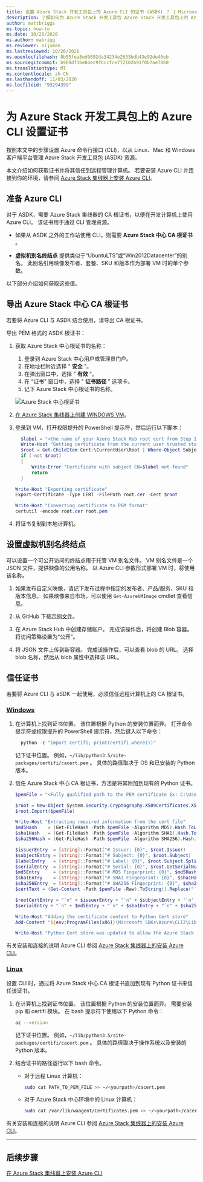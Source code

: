 ```yaml
---
title: 设置 Azure Stack 开发工具包上的 Azure CLI 的证书 (ASDK) ？ | Microsoft Docs
description: 了解如何为 Azure Stack 开发工具包 Azure Stack 开发工具包上的 Azure CLI 设置证书。
author: mattbriggs
ms.topic: how-to
ms.date: 10/26/2020
ms.author: mabrigg
ms.reviewer: sijuman
ms.lastreviewed: 10/26/2020
ms.openlocfilehash: 8b55fea8ed9692da34234e2633bdb43e92de46eb
ms.sourcegitcommit: b960df16e84ec9fbccfce772102b91f0b7ae7060
ms.translationtype: MT
ms.contentlocale: zh-CN
ms.lasthandoff: 11/03/2020
ms.locfileid: "93294399"
---
```

# <a name="setting-up-certificates-for-azure-cli-on-azure-stack-development-kit"></a>为 Azure Stack 开发工具包上的 Azure CLI 设置证书

按照本文中的步骤设置 Azure 命令行接口 (CLI)，以从 Linux、Mac 和 Windows 客户端平台管理 Azure Stack 开发工具包 (ASDK) 资源。

本文介绍如何获取证书并将其信任到远程管理计算机。 若要安装 Azure CLI 并连接到你的环境，请参阅 [Azure Stack 集线器上安装 Azure CLI](/azure-stack/user/azure-stack-version-profiles-azurecli2)。

## <a name="prepare-for-azure-cli"></a>准备 Azure CLI

对于 ASDK，需要 Azure Stack 集线器的 CA 根证书，以便在开发计算机上使用 Azure CLI。 该证书用于通过 CLI 管理资源。

 - 如果从 ASDK 之外的工作站使用 CLI，则需要 **Azure Stack 中心 CA 根证书** 。  

 - **虚拟机别名终结点** 提供类似于“UbuntuLTS”或“Win2012Datacenter”的别名。 此别名引用映像发布者、套餐、SKU 和版本作为部署 VM 时的单个参数。  

以下部分介绍如何获取这些值。

## <a name="export-the-azure-stack-hub-ca-root-certificate"></a>导出 Azure Stack 中心 CA 根证书

若要将 Azure CLI 与 ASDK 结合使用，请导出 CA 根证书。

导出 PEM 格式的 ASDK 根证书：

1. 获取 Azure Stack 中心根证书的名称：
    1. 登录到 Azure Stack 中心用户或管理员门户。
    2. 在地址栏附近选择 " **安全** "。
    3. 在弹出窗口中，选择 " **有效** "。
    4. 在 "证书" 窗口中，选择 " **证书路径** " 选项卡。
    5. 记下 Azure Stack 中心根证书的名称。

    ![Azure Stack 中心根证书](../user/media/azure-stack-version-profiles-azurecli2/root-cert-name.png)

2. [在 Azure Stack 集线器上创建 WINDOWS VM](../user/azure-stack-quick-windows-portal.md)。

3. 登录到 VM，打开权限提升的 PowerShell 提示符，然后运行以下脚本：

    ```powershell  
      $label = "<the name of your Azure Stack Hub root cert from Step 1>"
      Write-Host "Getting certificate from the current user trusted store with subject CN=$label"
      $root = Get-ChildItem Cert:\CurrentUser\Root | Where-Object Subject -eq "CN=$label" | select -First 1
      if (-not $root)
      {
          Write-Error "Certificate with subject CN=$label not found"
          return
      }

    Write-Host "Exporting certificate"
    Export-Certificate -Type CERT -FilePath root.cer -Cert $root

    Write-Host "Converting certificate to PEM format"
    certutil -encode root.cer root.pem
    ```

4. 将证书复制到本地计算机。

## <a name="set-up-the-virtual-machine-alias-endpoint"></a>设置虚拟机别名终结点

可以设置一个可公开访问的终结点用于托管 VM 别名文件。 VM 别名文件是一个 JSON 文件，提供映像的公用名称。 以 Azure CLI 参数形式部署 VM 时，将使用该名称。

1. 如果发布自定义映像，请记下发布过程中指定的发布者、产品/服务、SKU 和版本信息。 如果映像来自市场，可以使用 ```Get-AzureVMImage``` cmdlet 查看信息。  

2. 从 GitHub 下载[示例文件](https://raw.githubusercontent.com/Azure/azure-rest-api-specs/master/arm-compute/quickstart-templates/aliases.json)。

3. 在 Azure Stack Hub 中创建存储帐户。 完成该操作后，将创建 Blob 容器。 将访问策略设置为“公开”。  

4. 将 JSON 文件上传到新容器。 完成该操作后，可以查看 blob 的 URL。 选择 blob 名称，然后从 blob 属性中选择该 URL。


## <a name="trust-the-certificate"></a>信任证书

若要将 Azure CLI 与 aSDK 一起使用，必须信任远程计算机上的 CA 根证书。

### <a name="windows"></a>[Windows](#tab/win)

1. 在计算机上找到证书位置。 该位置根据 Python 的安装位置而异。 打开命令提示符或权限提升的 PowerShell 提示符，然后键入以下命令：

    ```powershell  
      python -c "import certifi; print(certifi.where())"
    ```

    记下证书位置。 例如，`~/lib/python3.5/site-packages/certifi/cacert.pem` 。 具体的路径取决于 OS 和已安装的 Python 版本。

2. 信任 Azure Stack 中心 CA 根证书，方法是将其附加到现有的 Python 证书。

    ```powershell
    $pemFile = "<Fully qualified path to the PEM certificate Ex: C:\Users\user1\Downloads\root.pem>"

    $root = New-Object System.Security.Cryptography.X509Certificates.X509Certificate2
    $root.Import($pemFile)

    Write-Host "Extracting required information from the cert file"
    $md5Hash    = (Get-FileHash -Path $pemFile -Algorithm MD5).Hash.ToLower()
    $sha1Hash   = (Get-FileHash -Path $pemFile -Algorithm SHA1).Hash.ToLower()
    $sha256Hash = (Get-FileHash -Path $pemFile -Algorithm SHA256).Hash.ToLower()

    $issuerEntry  = [string]::Format("# Issuer: {0}", $root.Issuer)
    $subjectEntry = [string]::Format("# Subject: {0}", $root.Subject)
    $labelEntry   = [string]::Format("# Label: {0}", $root.Subject.Split('=')[-1])
    $serialEntry  = [string]::Format("# Serial: {0}", $root.GetSerialNumberString().ToLower())
    $md5Entry     = [string]::Format("# MD5 Fingerprint: {0}", $md5Hash)
    $sha1Entry    = [string]::Format("# SHA1 Fingerprint: {0}", $sha1Hash)
    $sha256Entry  = [string]::Format("# SHA256 Fingerprint: {0}", $sha256Hash)
    $certText = (Get-Content -Path $pemFile -Raw).ToString().Replace("`r`n","`n")

    $rootCertEntry = "`n" + $issuerEntry + "`n" + $subjectEntry + "`n" + $labelEntry + "`n" + `
    $serialEntry + "`n" + $md5Entry + "`n" + $sha1Entry + "`n" + $sha256Entry + "`n" + $certText

    Write-Host "Adding the certificate content to Python Cert store"
    Add-Content "${env:ProgramFiles(x86)}\Microsoft SDKs\Azure\CLI2\Lib\site-packages\certifi\cacert.pem" $rootCertEntry

    Write-Host "Python Cert store was updated to allow the Azure Stack Hub CA root certificate"
    ```

有关安装和连接的说明 Azure CLI 参阅 [Azure Stack 集线器上的安装 Azure CLI](/azure-stack/user/azure-stack-version-profiles-azurecli2)。

### <a name="linux"></a>[Linux](#tab/lin)

设置 CLI 时，通过将 Azure Stack 中心 CA 根证书追加到现有 Python 证书来信任该证书。

1. 在计算机上找到证书位置。 该位置根据 Python 的安装位置而异。 需要安装 pip 和 certifi 模块。 在 bash 提示符下使用以下 Python 命令：

    ```bash  
    az --version
    ```

    记下证书位置。 例如，`~/lib/python3.5/site-packages/certifi/cacert.pem` 。 具体的路径取决于操作系统以及安装的 Python 版本。

2. 结合证书的路径运行以下 bash 命令。

   - 对于远程 Linux 计算机：

     ```bash  
     sudo cat PATH_TO_PEM_FILE >> ~/<yourpath>/cacert.pem
     ```

   - 对于 Azure Stack 中心环境中的 Linux 计算机：

     ```bash  
     sudo cat /var/lib/waagent/Certificates.pem >> ~/<yourpath>/cacert.pem
     ```

有关安装和连接的说明 Azure CLI 参阅 [Azure Stack 集线器上的安装 Azure CLI](/azure-stack/user/azure-stack-version-profiles-azurecli2)。

---

## <a name="next-steps"></a>后续步骤

[在 Azure Stack 集线器上安装 Azure CLI](../user/azure-stack-version-profiles-azurecli2.md)